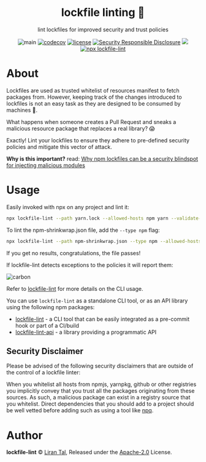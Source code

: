 <p align="center"><h1 align="center">
  lockfile linting 🌈
</h1>

<p align="center">
  lint lockfiles for improved security and trust policies
</p>

<p align="center">
  <img src="https://github.com/lirantal/lockfile-lint/actions/workflows/main.yml/badge.svg?branch=master" alt="main">
  <a href="https://codecov.io/gh/lirantal/lockfile-lint"><img src="https://badgen.net/codecov/c/github/lirantal/lockfile-lint" alt="codecov"/></a>
  <a href="https://www.npmjs.org/package/lockfile-lint-api"><img src="https://badgen.net/npm/license/lockfile-lint-api" alt="license"/></a>
  <a href="https://github.com/nodejs/security-wg/blob/master/processes/responsible_disclosure_template.md"><img src="https://img.shields.io/badge/Security-Responsible%20Disclosure-yellow.svg" alt="Security Responsible Disclosure" /></a>
  <a href="https://twitter.com/liran_tal/" alt="follow liran_tal twitter"><img src="https://badgen.net/twitter/follow/liran_tal" /></a>
     <a href="https://github.com/lirantal/lockfile-lint#usage"><img src="https://badgen.net/badge/npx/lockfile-lint%20--path%20yarn.lock%20--type%20yarn%20--validate-https%20--allowed-hosts%20npm/blue?icon=npm" alt="npx lockfile-lint" /></a>
</p>

# About

Lockfiles are used as trusted whitelist of resources manifest to fetch packages from.
However, keeping track of the changes introduced to lockfiles is not an easy task as they are designed to be consumed by machines 🤖.

What happens when someone creates a Pull Request and sneaks a malicious resource package that replaces a real library? 😱

Exactly!
Lint your lockfiles to ensure they adhere to pre-defined security policies and mitigate this vector of attack.

**Why is this important?** read: [Why npm lockfiles can be a security blindspot for injecting malicious modules](https://snyk.io/blog/why-npm-lockfiles-can-be-a-security-blindspot-for-injecting-malicious-modules/)

# Usage

Easily invoked with npx on any project and lint it:

```bash
npx lockfile-lint --path yarn.lock --allowed-hosts npm yarn --validate-https
```

To lint the npm-shrinkwrap.json file, add the `--type npm` flag:

```bash
npx lockfile-lint --path npm-shrinkwrap.json --type npm --allowed-hosts npm yarn --validate-https
```

If you get no results, congratulations, the file passes!

If lockfile-lint detects exceptions to the policies it will report them:

![carbon](https://user-images.githubusercontent.com/316371/59755684-09923200-9291-11e9-9add-6886dfc6689a.png)

Refer to [lockfile-lint](https://github.com/lirantal/lockfile-lint/tree/master/packages/lockfile-lint) for more details on the CLI usage.

You can use `lockfile-lint` as a standalone CLI tool, or as an API library using the following npm packages:

- [lockfile-lint](https://github.com/lirantal/lockfile-lint/tree/master/packages/lockfile-lint) - a CLI tool that can be easily integrated as a pre-commit hook or part of a CI/build
- [lockfile-lint-api](https://github.com/lirantal/lockfile-lint/tree/master/packages/lockfile-lint-api) - a library providing a programmatic API

## Security Disclaimer

Please be advised of the following security disclaimers that are outside of the control of a lockfile linter:

When you whitelist all hosts from npmjs, yarnpkg, github or other registries you implicitly convey that you trust all the packages originating from these sources. As such, a malicious package can exist in a registry source that you whitelist. Direct dependencies that you should add to a project should be well vetted before adding such as using a tool like [npq](https://github.com/lirantal/npq).



# Author

**lockfile-lint** © [Liran Tal](https://github.com/lirantal), Released under the [Apache-2.0](./LICENSE) License.
